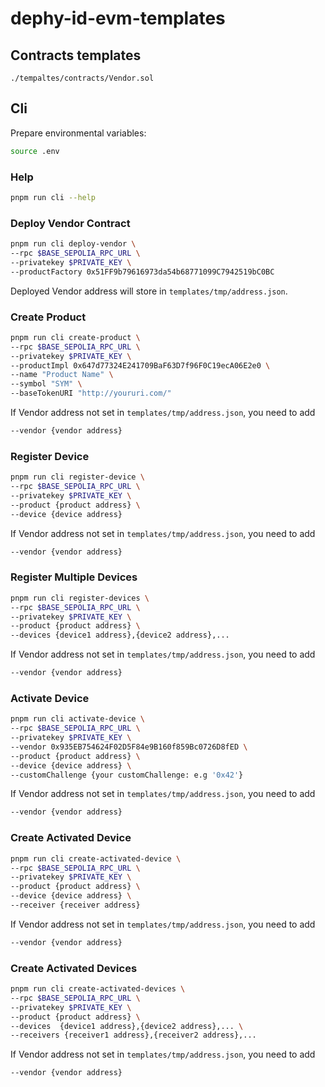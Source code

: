 # dephy-id-evm-templates

## Contracts templates

`./tempaltes/contracts/Vendor.sol`

## Cli

Prepare environmental variables:

```bash
source .env
```

### Help

```bash
pnpm run cli --help
```

### Deploy Vendor Contract

```bash
pnpm run cli deploy-vendor \
--rpc $BASE_SEPOLIA_RPC_URL \
--privatekey $PRIVATE_KEY \
--productFactory 0x51FF9b79616973da54b68771099C7942519bC0BC
```

Deployed Vendor address will store in `templates/tmp/address.json`.

### Create Product

```bash
pnpm run cli create-product \
--rpc $BASE_SEPOLIA_RPC_URL \
--privatekey $PRIVATE_KEY \
--productImpl 0x647d77324E241709BaF63D7f96F0C19ecA06E2e0 \
--name "Product Name" \
--symbol "SYM" \
--baseTokenURI "http://youruri.com/"
```

If Vendor address not set in `templates/tmp/address.json`, you need to add

```bash
--vendor {vendor address}
```

### Register Device

```bash
pnpm run cli register-device \
--rpc $BASE_SEPOLIA_RPC_URL \
--privatekey $PRIVATE_KEY \
--product {product address} \
--device {device address}
```

If Vendor address not set in `templates/tmp/address.json`, you need to add

```bash
--vendor {vendor address}
```

### Register Multiple Devices

```bash
pnpm run cli register-devices \
--rpc $BASE_SEPOLIA_RPC_URL \
--privatekey $PRIVATE_KEY \
--product {product address} \
--devices {device1 address},{device2 address},...
```

If Vendor address not set in `templates/tmp/address.json`, you need to add

```bash
--vendor {vendor address}
```

### Activate Device

```bash
pnpm run cli activate-device \
--rpc $BASE_SEPOLIA_RPC_URL \
--privatekey $PRIVATE_KEY \
--vendor 0x935EB754624F02D5F84e9B160f859Bc0726D8fED \
--product {product address} \
--device {device address} \
--customChallenge {your customChallenge: e.g '0x42'}
```

If Vendor address not set in `templates/tmp/address.json`, you need to add

```bash
--vendor {vendor address}
```

### Create Activated Device

```bash
pnpm run cli create-activated-device \
--rpc $BASE_SEPOLIA_RPC_URL \
--privatekey $PRIVATE_KEY \
--product {product address} \
--device {device address} \
--receiver {receiver address}
```

If Vendor address not set in `templates/tmp/address.json`, you need to add

```bash
--vendor {vendor address}
```

### Create Activated Devices

```bash
pnpm run cli create-activated-devices \
--rpc $BASE_SEPOLIA_RPC_URL \
--privatekey $PRIVATE_KEY \
--product {product address} \
--devices  {device1 address},{device2 address},... \
--receivers {receiver1 address},{receiver2 address},...
```

If Vendor address not set in `templates/tmp/address.json`, you need to add

```bash
--vendor {vendor address}
```
